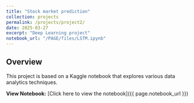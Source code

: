 ```yaml
---
title: "Stock market prediction"
collection: projects
permalink: /projects/project2/
date: 2025-03-27
excerpt: "Deep Learning project"
notebook_url: "/PAGE/files/LSTM.ipynb"
---
```

## Overview

This project is based on a Kaggle notebook that explores various data analytics techniques.

**View Notebook:** [Click here to view the notebook]({{ page.notebook_url }})
